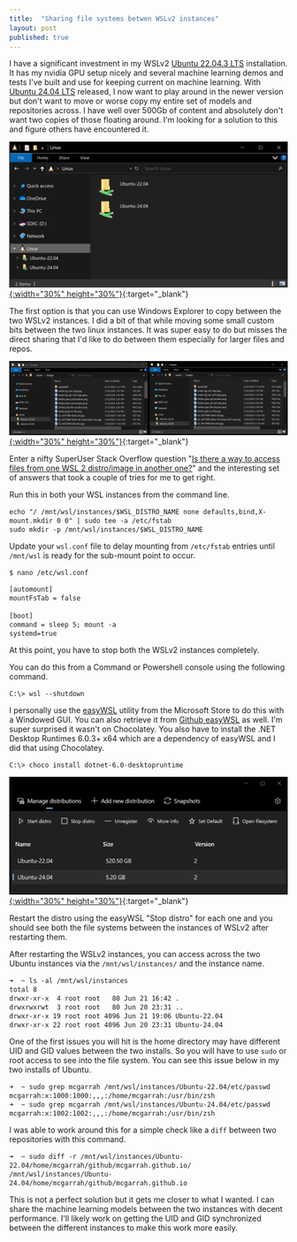 ```yaml
---
title:  "Sharing file systems betwen WSLv2 instances"
layout: post
published: true
---
```


I have a significant investment in my WSLv2 [Ubuntu 22.04.3 LTS](https://www.microsoft.com/store/productId/9PN20MSR04DW?ocid=pdpshare) installation. It has my nvidia GPU setup nicely and several machine learning demos and tests I've built and use for keeping current on machine learning.  With [Ubuntu 24.04 LTS](https://www.microsoft.com/store/productId/9NZ3KLHXDJP5?ocid=pdpshare) released, I now want to play around in the newer version but don't want to move or worse copy my entire set of models and repositories across. I have well over 500Gb of content and absolutely don't want two copies of those floating around. I'm looking for a solution to this and figure others have encountered it.

[![Explorer WSL Filesystems](/assets/images/wsl2-windows-explorer.png){:width="30%" height="30%"}](/assets/images/wsl2-windows-explorer.png){:target="_blank"}

<!-- excerpt-end -->

The first option is that you can use Windows Explorer to copy between the two WSLv2 instances. I did a bit of that while moving some small custom bits between the two linux instances. It was super easy to do but misses the direct sharing that I'd like to do between them especially for larger files and repos.

[![Explorer WSL Filesystems](/assets/images/wsl2-windows-explorer-two-views.png){:width="30%" height="30%"}](/assets/images/wsl2-windows-explorer-two-views.png){:target="_blank"}

Enter a nifty SuperUser Stack Overflow question "[Is there a way to access files from one WSL 2 distro/image in another one?](https://superuser.com/q/1659218/247426)" and the interesting set of answers that took a couple of tries for me to get right.

Run this in both your WSL instances from the command line.

``` shell
echo "/ /mnt/wsl/instances/$WSL_DISTRO_NAME none defaults,bind,X-mount.mkdir 0 0" | sudo tee -a /etc/fstab
sudo mkdir -p /mnt/wsl/instances/$WSL_DISTRO_NAME
```

Update your ```wsl.conf``` file to delay mounting from ```/etc/fstab``` entries until ```/mnt/wsl``` is ready for the sub-mount point to occur.

``` shell
$ nano /etc/wsl.conf
```

``` config
[automount]
mountFsTab = false

[boot]
command = sleep 5; mount -a
systemd=true
```

At this point, you have to stop both the WSLv2 instances completely.

You can do this from a Command or Powershell console using the following command.

``` shell
C:\> wsl --shutdown
```

I personally use the [easyWSL](https://www.microsoft.com/store/productId/9NHBTMKS47RB?ocid=pdpshare) utility from the Microsoft Store to do this with a Windowed GUI. You can also retrieve it from [Github easyWSL](https://github.com/redcode-labs/easyWSL) as well. I'm super surprised it wasn't on Chocolatey. You also have to install the .NET Desktop Runtimes 6.0.3+ x64 which are a dependency of easyWSL and I did that using Chocolatey.

``` shell
C:\> choco install dotnet-6.0-desktopruntime
```

[![EasyWSL Utility](/assets/images/wsl2-windows-easywsl.png){:width="30%" height="30%"}](/assets/images/wsl2-windows-easywsl.png){:target="_blank"}

Restart the distro using the easyWSL "Stop distro" for each one and you should see both the file systems between the instances of WSLv2 after restarting them.

After restarting the WSLv2 instances, you can access across the two Ubuntu instances via the ```/mnt/wsl/instances/``` and the instance name.

``` shell
➜  ~ ls -al /mnt/wsl/instances
total 8
drwxr-xr-x  4 root root   80 Jun 21 16:42 .
drwxrwxrwt  3 root root   80 Jun 20 23:31 ..
drwxr-xr-x 19 root root 4096 Jun 21 19:06 Ubuntu-22.04
drwxr-xr-x 22 root root 4096 Jun 20 23:31 Ubuntu-24.04
```

One of the first issues you will hit is the home directory may have different UID and GID values between the two installs.  So you will have to use ```sudo``` or root access to see into the file system. You can see this issue below in my two installs of Ubuntu.

``` shell
➜  ~ sudo grep mcgarrah /mnt/wsl/instances/Ubuntu-22.04/etc/passwd
mcgarrah:x:1000:1000:,,,:/home/mcgarrah:/usr/bin/zsh
➜  ~ sudo grep mcgarrah /mnt/wsl/instances/Ubuntu-24.04/etc/passwd
mcgarrah:x:1002:1002:,,,:/home/mcgarrah:/usr/bin/zsh
```

I was able to work around this for a simple check like a ```diff``` between two repositories with this command.

``` shell
➜  ~ sudo diff -r /mnt/wsl/instances/Ubuntu-22.04/home/mcgarrah/github/mcgarrah.github.io/  /mnt/wsl/instances/Ubuntu-24.04/home/mcgarrah/github/mcgarrah.github.io
```

This is not a perfect solution but it gets me closer to what I wanted. I can share the machine learning models between the two instances with decent performance. I'll likely work on getting the UID and GID synchronized between the different instances to make this work more easily.
